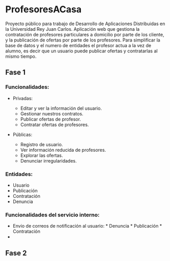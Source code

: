 # ProfesoresACasa

Proyecto público para trabajo de Desarrollo de Aplicaciones Distribuidas en la Universidad Rey Juan Carlos. Aplicación web que gestiona la contratación de profesores particulares a domicilio por parte de los cliente, y la publicación de ofertas por parte de los profesores. Para simplificar la base de datos y el numero de entidades el profesor actua a la vez de alumno, es decir que un usuario puede publicar ofertas y contratarlas al mismo tiempo.

## Fase 1 

### Funcionalidades:
* Privadas:
  - Editar y ver la información del usuario.
  - Gestionar nuestros contratos.
  - Publicar ofertas de profesor.
  - Contratar ofertas de profesores.

* Públicas:
  - Registro de usuario.
  - Ver información reducida de profesores.
  - Explorar las ofertas.
  - Denunciar irregularidades.


### Entidades:
- Usuario
- Publicación
- Contratación
- Denuncia

### Funcionalidades del servicio interno:
- Envio de correos de notificación al usuario:
                * Denuncia
                * Publicación
                * Contratación
- 

## Fase 2
